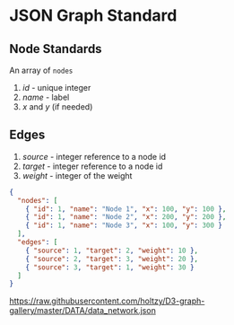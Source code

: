# JSON Graph Standard

## Node Standards

An array of ```nodes```

1. *id* - unique integer
2. *name* - label
3. *x* and *y* (if needed)

## Edges

1. *source* - integer reference to a node id
2. *target* - integer reference to a node id
3. *weight* - integer of the weight

```json
{
  "nodes": [
    { "id": 1, "name": "Node 1", "x": 100, "y": 100 },
    { "id": 1, "name": "Node 2", "x": 200, "y": 200 },
    { "id": 1, "name": "Node 3", "x": 100, "y": 300 }
  ],
  "edges": [
    { "source": 1, "target": 2, "weight": 10 },
    { "source": 2, "target": 3, "weight": 20 },
    { "source": 3, "target": 1, "weight": 30 }
  ]
}
```

https://raw.githubusercontent.com/holtzy/D3-graph-gallery/master/DATA/data_network.json